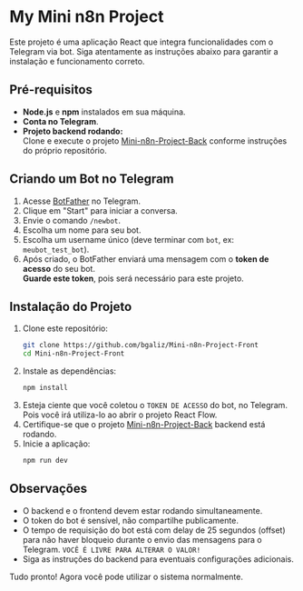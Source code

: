 # My Mini n8n Project

Este projeto é uma aplicação React que integra funcionalidades com o Telegram via bot. Siga atentamente as instruções abaixo para garantir a instalação e funcionamento correto.

## Pré-requisitos

- **Node.js** e **npm** instalados em sua máquina.
- **Conta no Telegram**.
- **Projeto backend rodando:**  
    Clone e execute o projeto [Mini-n8n-Project-Back](https://github.com/bgaliz/Mini-n8n-Project-Back) conforme instruções do próprio repositório.

## Criando um Bot no Telegram

1. Acesse [BotFather](https://t.me/BotFather) no Telegram.
2. Clique em "Start" para iniciar a conversa.
3. Envie o comando `/newbot`.
4. Escolha um nome para seu bot.
5. Escolha um username único (deve terminar com `bot`, ex: `meubot_test_bot`).
6. Após criado, o BotFather enviará uma mensagem com o **token de acesso** do seu bot.  
     **Guarde este token**, pois será necessário para este projeto.

## Instalação do Projeto

1. Clone este repositório:
     ```bash
     git clone https://github.com/bgaliz/Mini-n8n-Project-Front
     cd Mini-n8n-Project-Front
     ```
2. Instale as dependências:
     ```bash
     npm install
     ```
3. Esteja ciente que você coletou o `TOKEN DE ACESSO` do bot, no Telegram. Pois você irá utiliza-lo ao abrir o projeto React Flow.
4. Certifique-se que o projeto [Mini-n8n-Project-Back](https://github.com/bgaliz/Mini-n8n-Project-Back) backend está rodando.
5. Inicie a aplicação:
     ```bash
     npm run dev
     ```

## Observações

- O backend e o frontend devem estar rodando simultaneamente.
- O token do bot é sensível, não compartilhe publicamente.
- O tempo de requisição do bot está com delay de 25 segundos (offset) para não haver bloqueio durante o envio das mensagens para o Telegram. `VOCÊ É LIVRE PARA ALTERAR O VALOR!`
- Siga as instruções do backend para eventuais configurações adicionais.

Tudo pronto! Agora você pode utilizar o sistema normalmente.

